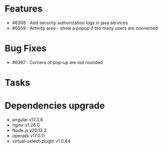 
# Features

- #6308 : Add security authorization logs in java services
- #6359 : Activity area - show a popup if too many users are connected

# Bug Fixes

- #6367 : Corners of pop-up are not rounded

# Tasks

# Dependencies upgrade

- angular v17.3.6
- nginx v1.26.0
- Node.js v20.12.2
- openjdk v17.0.11
- virtual-select-plugin v1.0.44 

